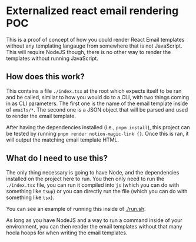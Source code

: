 # Externalized react email rendering POC

This is a proof of concept of how you could render React Email templates without any templating langauge
from somewhere that is not JavaScript. This will require NodeJS though, there is no other way to render
the templates without running JavaScript.

## How does this work?

This contains a file `./index.tsx` at the root which expects itself to be ran and be called,
similar to how you would do to a CLI, with two things coming in as CLI parameters. The first one is
the name of the email template inside of `emails/*`. The second one is a JSON object that will
be parsed and used to render the email template.

After having the dependencies installed (i.e., `pnpm install`), this project can be tested by
running `pnpm render notion-magic-link {}`. Once this is ran, it will output the matching email
template HTML.

## What do I need to use this?

The only thing necessary is going to have Node, and the dependencies installed on the project here to run.
You then only need to run the `./index.tsx` file, you can run it compiled into `js` (which you can do with something like `tsup`)
or you can directly run the file (which you can do with something like `tsx`).

You can see an example of running this inside of [./run.sh](./run.sh).

As long as you have NodeJS and a way to run a command inside of your environment, you can then render the
email templates without that many hoola hoops for when writing the email templates.
